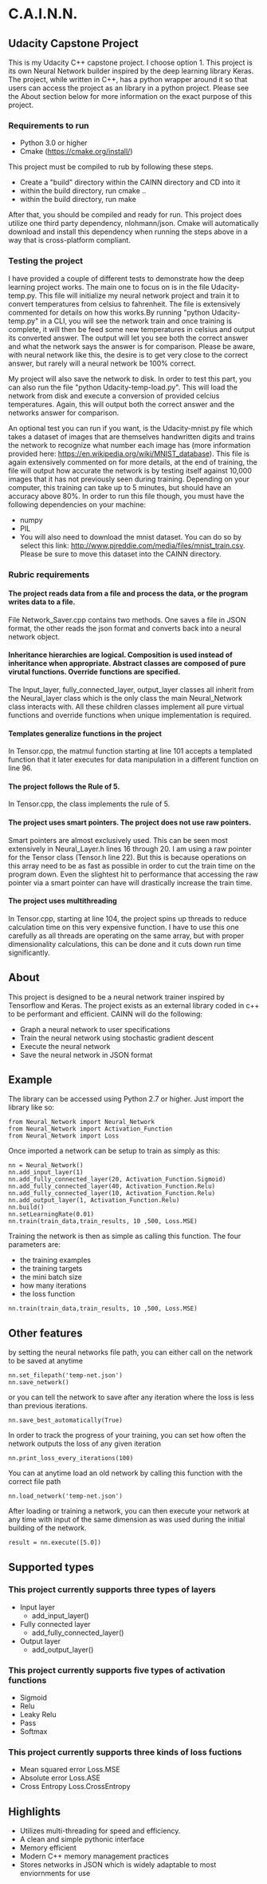 # C.A.I.N.N.

## Udacity Capstone Project
This is my Udacity C++ capstone project. I choose option 1. This project is its own Neural Network builder inspired by the deep learning library Keras. The project, while written in C++, has a python wrapper around it so that users can access the project as an library in a python project. Please see the About section below for more information on the exact purpose of this project. 

### Requirements to run
- Python 3.0 or higher
- Cmake (https://cmake.org/install/)

This project must be compiled to rub by following these steps. 

- Create a "build" directory within the CAINN directory and CD into it
- within the build directory, run cmake ..
- within the build directory, run make

After that, you should be compiled and ready for run. This project does utilize one third party dependency, nlohmann/json. Cmake will automatically download and install this dependency when running the steps above in a way that is cross-platform compliant.

### Testing the project
I have provided a couple of different tests to demonstrate how the deep learning project works. The main one to focus on is in the file Udacity-temp.py. This file will initialize my neural network project and train it to convert temperatures from celsius to fahrenheit. The file is extensively commented for details on how this works.By running "python Udacity-temp.py" in a CLI, you will see the network train and once training is complete, it will then be feed some new temperatures in celsius and output its converted answer. The output will let you see both the correct answer and what the network says the answer is for comparison. Please be aware, with neural network like this, the desire is to get very close to the correct answer, but rarely will a neural network be 100% correct. 

My project will also save the network to disk. In order to test this part, you can also run the file "python Udacity-temp-load.py". This will load the network from disk and execute a conversion of provided celcius temperatures. Again, this will output both the correct answer and the networks answer for comparison. 

An optional test you can run if you want, is the Udacity-mnist.py file which takes a dataset of images that are themselves handwritten digits and trains the network to recognize what number each image has (more information provided here: https://en.wikipedia.org/wiki/MNIST_database). This file is again extensively commented on for more details, at the end of training, the file will output how accurate the network is by testing itself against 10,000 images that it has not previously seen during training. Depending on your computer, this training can take up to 5 minutes, but should have an accuracy above 80%. In order to run this file though, you must have the following dependencies on your machine:
- numpy
- PIL
- You will also need to download the mnist dataset. You can do so by select this link: http://www.pjreddie.com/media/files/mnist_train.csv. Please be sure to move this dataset into the CAINN directory.

### Rubric requirements
#### The project reads data from a file and process the data, or the program writes data to a file. 
File Network_Saver.cpp contains two methods. One saves a file in JSON format, the other reads the json format and converts back into a neural network object.
#### Inheritance hierarchies are logical. Composition is used instead of inheritance when appropriate. Abstract classes are composed of pure virutal functions. Override functions are specified.
The Input_layer, fully_connected_layer, output_layer classes all inherit from the Neural_layer class which is the only class the main Neural_Network class interacts with. All these children classes implement all pure virtual functions and override functions when unique implementation is required.
#### Templates generalize functions in the project
In Tensor.cpp, the matmul function starting at line 101 accepts a templated function that it later executes for data manipulation in a different function on line 96.
#### The project follows the Rule of 5.
In Tensor.cpp, the class implements the rule of 5.
#### The project uses smart pointers. The project does not use raw pointers.
Smart pointers are almost exclusively used. This can be seen most extensively in Neural_Layer.h lines 16 through 20. I am using a raw pointer for the Tensor class (Tensor.h line 22). But this is because operations on this array need to be as fast as possible in order to cut the train time on the program down. Even the slightest hit to performance that accessing the raw pointer via a smart pointer can have will drastically increase the train time.
#### The project uses multithreading
In Tensor.cpp, starting at line 104, the project spins up threads to reduce calculation time on this very expensive function. I have to use this one carefully as all threads are operating on the same array, but with proper dimensionality calculations, this can be done and it cuts down run time significantly.

## About
This project is designed to be a neural network trainer inspired by Tensorflow and Keras. The project exists as an external library coded in c++ to be performant and efficient. CAINN will do the following:
- Graph a neural network to user specifications
- Train the neural network using stochastic gradient descent
- Execute the neural network
- Save the neural network in JSON format

## Example
The library can be accessed using Python 2.7 or higher. Just import the library like so:
```
from Neural_Network import Neural_Network
from Neural_Network import Activation_Function
from Neural_Network import Loss
```

Once imported a network can be setup to train as simply as this:
```
nn = Neural_Network()
nn.add_input_layer(1)
nn.add_fully_connected_layer(20, Activation_Function.Sigmoid)
nn.add_fully_connected_layer(40, Activation_Function.Relu)
nn.add_fully_connected_layer(10, Activation_Function.Relu)
nn.add_output_layer(1, Activation_Function.Relu)
nn.build()
nn.setLearningRate(0.01)
nn.train(train_data,train_results, 10 ,500, Loss.MSE)
```
Training the network is then as simple as calling this function. The four parameters are:
- the training examples
- the training targets
- the mini batch size
- how many iterations
- the loss function
```
nn.train(train_data,train_results, 10 ,500, Loss.MSE)
```

## Other features
by setting the neural networks file path, you can either call on the network to be saved at anytime
```
nn.set_filepath('temp-net.json')
nn.save_network()
```
or you can tell the network to save after any iteration where the loss is less than previous iterations.
```
nn.save_best_automatically(True)
```
In order to track the progress of your training, you can set how often the network outputs the loss of any given iteration
```
nn.print_loss_every_iterations(100)
```
You can at anytime load an old network by calling this function with the correct file path
```
nn.load_network('temp-net.json')
```
After loading or training a network, you can then execute your network at any time with input of the same dimension as was used during the initial building of the network.
```
result = nn.execute([5.0])
```

## Supported types

### This project currently supports three types of layers
- Input layer
    - add_input_layer()
- Fully connected layer
    - add_fully_connected_layer()
- Output layer
    - add_output_layer()

### This project currently supports five types of activation functions
- Sigmoid
- Relu
- Leaky Relu
- Pass
- Softmax

### This project currently supports three kinds of loss fuctions
- Mean squared error
    Loss.MSE
- Absolute error
    Loss.ASE
- Cross Entropy
    Loss.CrossEntropy

## Highlights
- Utilizes multi-threading for speed and efficiency.
- A clean and simple pythonic interface
- Memory efficient 
- Modern C++ memory management practices 
- Stores networks in JSON which is widely adaptable to most enviornments for use
